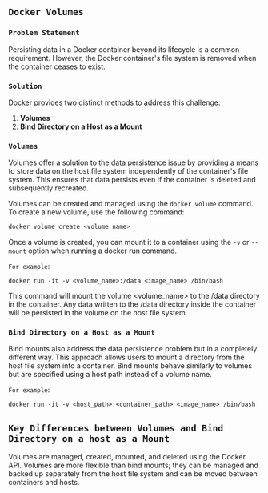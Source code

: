 ## `Docker Volumes`

### `Problem Statement`

Persisting data in a Docker container beyond its lifecycle is a common requirement. However, the Docker container's file system is removed when the container ceases to exist.

### `Solution`

Docker provides two distinct methods to address this challenge:

1. **Volumes**
2. **Bind Directory on a Host as a Mount**

### `Volumes`

Volumes offer a solution to the data persistence issue by providing a means to store data on the host file system independently of the container's file system. This ensures that data persists even if the container is deleted and subsequently recreated.

Volumes can be created and managed using the `docker volume` command. To create a new volume, use the following command:

```bash
docker volume create <volume_name>
```

Once a volume is created, you can mount it to a container using the `-v` or `--mount` option when running a docker run command.

`For example`:

```
docker run -it -v <volume_name>:/data <image_name> /bin/bash
```

This command will mount the volume <volume_name> to the /data directory in the container. Any data written to the /data directory inside the container will be persisted in the volume on the host file system.

### `Bind Directory on a Host as a Mount`

Bind mounts also address the data persistence problem but in a completely different way. This approach allows users to mount a directory from the host file system into a container. Bind mounts behave similarly to volumes but are specified using a host path instead of a volume name.

`For example`:

```
docker run -it -v <host_path>:<container_path> <image_name> /bin/bash
```

## `Key Differences between Volumes and Bind Directory on a host as a Mount`

Volumes are managed, created, mounted, and deleted using the Docker API. Volumes are more flexible than bind mounts; they can be managed and backed up separately from the host file system and can be moved between containers and hosts.